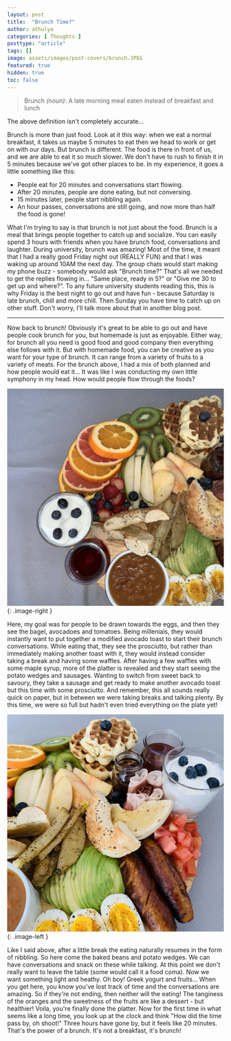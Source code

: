 ```yaml
---
layout: post
title:  "Brunch Time?"
author: athulya
categories: [ Thoughts ]
posttype: "article"
tags: []
image: assets/images/post-covers/brunch.JPEG
featured: true
hidden: true
toc: false
---
```

> Brunch *(noun)*: A late morning meal eaten instead of breakfast and lunch

<style type="text/css">
	.image-right {
		display: block;
		margin-left: auto;
		margin-right: auto;
		float: right;
		max-width: 60%;
		padding-left: 20px;
	}
	.image-left {
		display: block;
		margin-left: auto;
		margin-right: auto;
		float: left;
		max-width: 60%;
		padding-right: 20px;
	}	
</style>


The above definition isn't completely accurate...

Brunch is more than just food. Look at it this way: when we eat a normal breakfast, it takes us maybe 5 minutes to eat then we head to work or get on with our days. But brunch is different. The food is there in front of us, and we are able to eat it so much slower. We don't have to rush to finish it in 5 minutes because we've got other places to be. In my experience, it goes a little something like this:

- People eat for 20 minutes and conversations start flowing.
- After 20 minutes, people are done eating, but not conversing.
- 15 minutes later, people start nibbling again.
- An hour passes, conversations are still going, and now more than half the food is gone!

What I'm trying to say is that brunch is not just about the food. Brunch is a meal that brings people together to catch up and socialize. You can easily spend 3 hours with friends when you have brunch food, conversations and laughter. During university, brunch was amazing! Most of the time, it meant that I had a really good Friday night out (REALLY FUN) and that I was waking up around 10AM the next day. The group chats would start making my phone buzz - somebody would ask "Brunch time?" That's all we needed to get the replies flowing in... "Same place, ready in 5?" or "Give me 30 to get up and where?". To any future university students reading this, this is why Friday is the best night to go out and have fun - because Saturday is late brunch, chill and more chill. Then Sunday you have time to catch up on other stuff. Don't worry, I'll talk more about that in another blog post.

------

Now back to brunch! Obviously it's great to be able to go out and have people cook brunch for you, but homemade is just as enjoyable. Either way, for brunch all you need is good food and good company then everything else follows with it. But with homemade food, you can be creative as you want for your type of brunch. It can range from a variety of fruits to a variety of meats. For the brunch above, I had a mix of both planned and how people would eat it... It was like I was conducting my own little symphony in my head. How would people flow through the foods?


![IMG_6751](/assets/images/brunch-platter/IMG_6751.JPEG){: .image-right }

Here, my goal was for people to be drawn towards the eggs, and then they see the bagel, avocadoes and tomatoes. Being millenials, they would instantly want to put together a modified avocado toast to start their brunch conversations. While eating that, they see the prosciutto, but rather than immediately making another toast with it, they would instead consider taking a break and having some waffles. After having a few waffles with some maple syrup, more of the platter is revealed and they start seeing the potato wedges and sausages. Wanting to switch from sweet back to savoury, they take a sausage and get ready to make another avocado toast but this time with some prosciutto. And remember, this all sounds really quick on paper, but in between we were taking breaks and talking plenty. By this time, we were so full but hadn't even tried everything on the plate yet!

![IMG_6756](/assets/images/brunch-platter/IMG_6756.JPEG){: .image-left } 

Like I said above, after a little break the eating naturally resumes in the form of nibbling. So here come the baked beans and potato wedges. We can have conversations and snack on these while talking. At this point we don't really want to leave the table (some would call it a food coma). Now we want something light and heathy. Oh boy! Greek yogurt and fruits... When you get here, you know you've lost track of time and the conversations are amazing. So if they're not ending, then neither will the eating! The tanginess of the oranges and the sweetness of the fruits are like a dessert - but healthier! Voila, you're finally done the platter. Now for the first time in what seems like a long time, you look up at the clock and think "How did the time pass by, oh shoot!" Three hours have gone by, but it feels like 20 minutes. That's the power of a brunch. It's not a breakfast, it's brunch!





